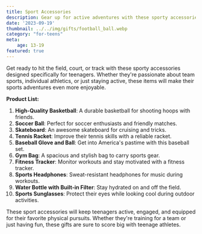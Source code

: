```yaml
---
title: Sport Accessories
description: Gear up for active adventures with these sporty accessories for teenagers.
date: '2023-09-19'
thumbnail: ../../img/gifts/football_ball.webp
category: "for-teens"
meta:
    age: 13-19
featured: true
---
```

Get ready to hit the field, court, or track with these sporty accessories designed specifically for teenagers. Whether they're passionate about team sports, individual athletics, or just staying active, these items will make their sports adventures even more enjoyable.

**Product List:**
1. **High-Quality Basketball**: A durable basketball for shooting hoops with friends.
2. **Soccer Ball**: Perfect for soccer enthusiasts and friendly matches.
3. **Skateboard**: An awesome skateboard for cruising and tricks.
4. **Tennis Racket**: Improve their tennis skills with a reliable racket.
5. **Baseball Glove and Ball**: Get into America's pastime with this baseball set.
6. **Gym Bag**: A spacious and stylish bag to carry sports gear.
7. **Fitness Tracker**: Monitor workouts and stay motivated with a fitness tracker.
8. **Sports Headphones**: Sweat-resistant headphones for music during workouts.
9. **Water Bottle with Built-in Filter**: Stay hydrated on and off the field.
10. **Sports Sunglasses**: Protect their eyes while looking cool during outdoor activities.

These sport accessories will keep teenagers active, engaged, and equipped for their favorite physical pursuits. Whether they're training for a team or just having fun, these gifts are sure to score big with teenage athletes.
